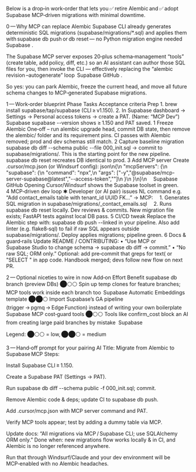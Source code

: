 Below is a drop‑in work‑order that lets you ✅ retire Alembic and ✅ adopt Supabase MCP‑driven migrations with minimal downtime.

0 — Why MCP can replace Alembic
Supabase CLI already generates deterministic SQL migrations (supabase/migrations/*.sql) and applies them with supabase db push or db reset — no Python migration engine needed 
Supabase
.

The Supabase MCP server exposes 20‑plus schema‑management “tools” (create table, add policy, diff, etc.) so an AI assistant can author those SQL files for you, then invoke the CLI — effectively replacing the “alembic revision –autogenerate” loop 
Supabase
GitHub
.

So yes: you can park Alembic, freeze the current head, and move all future schema changes to MCP‑generated Supabase migrations.

1 — Work‑order blueprint
Phase	Tasks	Acceptance criteria
Prep	1. brew install supabase/tap/supabase (CLI ≥ v1.150).
2. In Supabase dashboard → Settings → Personal access tokens → create a PAT. (Name: “MCP Dev”) 
Supabase
supabase --version shows ≥ 1.150 and PAT saved.
1 Freeze Alembic	One‑off – run alembic upgrade head, commit DB state, then remove the alembic/ folder and its requirement pins.	CI passes with Alembic removed; prod and dev schemas still match.
2 Capture baseline migration	supabase db diff --schema public --file 000_init.sql → commit to supabase/migrations/. This is the starting point for the new pipeline.	supabase db reset recreates DB identical to prod.
3 Add MCP server	Create .cursor/mcp.json (or Windsurf config):
json\n{\n \"mcpServers\": {\n \"supabase\": {\n \"command\": \"npx\",\n \"args\": [\"-y\",\"@supabase/mcp-server-supabase@latest\",\"--access-token\",\"<PAT>\"]\n }\n }\n}\n 
Supabase
GitHub
Opening Cursor/Windsurf shows the Supabase toolset in green.
4 MCP‑driven dev loop	✱ Developer (or AI pair) issues NL command e.g. “Add contact_emails table with tenant_id UUID FK…” → MCP:
 1. Generates SQL migration in supabase/migrations/<ts>_contact_emails.sql
 2. Runs supabase db reset locally.
Dev reviews & commits.	New migration file exists; FastAPI tests against local DB pass.
5 CI/CD tweak	Replace the Alembic step with:
supabase db push --linked
in your pipeline. Also add linter (e.g. flake8‑sql) to fail if raw SQL appears outside supabase/migrations/.	Deploy applies migrations; pipeline green.
6 Docs & guard‑rails	Update README / CONTRIBUTING:
• “Use MCP or Supabase Studio to change schema → supabase db diff → commit.”
• “No raw SQL; ORM only.”
Optional: add pre‑commit that greps for text( or "SELECT " in app code.	Handbook merged; devs follow new flow on next PR.

2 — Optional niceties to wire in now
Add‑on	Effort	Benefit
supabase db branch (preview DBs)	⬤⚪⚪	Spin up temp clones for feature branches; MCP tools work inside each branch too 
Supabase
Automatic Embeddings template	⬤⬤⚪	Import Supabase’s GA pipeline (trigger → pgmq → Edge Function) instead of writing your own boilerplate 
Supabase
MCP cost‑guard tools	⬤⚪⚪	Tools like confirm_cost block an AI from creating large paid branches by mistake 
Supabase

Legend: ⬤⚪⚪ = low, ⬤⬤⚪ = medium

3 — Hand‑off prompt for your pairing AI
Title: Migrate from Alembic to Supabase MCP
Steps:

Install Supabase CLI ≥ 1.150.

Create a Supabase PAT (Settings → PAT).

Run supabase db diff --schema public -f 000_init.sql; commit.

Remove Alembic code & deps; update CI to supabase db push.

Add .cursor/mcp.json with MCP server command and PAT.

Verify MCP tools appear; test by adding a dummy table via MCP.

Update docs: “All migrations via MCP / Supabase CLI; use SQLAlchemy ORM only.”
Done when: new migrations flow works locally & in CI, and Alembic is no longer referenced anywhere.

Run that through Windsurf/Claude and your dev environment will be MCP‑enabled with no Alembic headaches.
